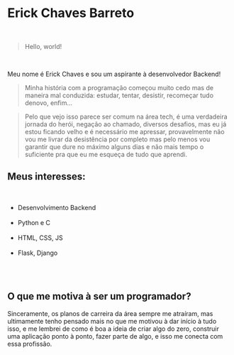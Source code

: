 
<h1>Erick Chaves Barreto</h1>
<br>

> Hello, world!

<br>

Meu nome é Erick Chaves e sou um aspirante à desenvolvedor Backend!

> Minha história com a programação começou muito cedo mas de maneira mal conduzida: estudar, tentar, desistir, recomeçar tudo denovo, enfim...

> Pelo que vejo isso parece ser comum na área tech, é uma verdadeira jornada do herói, negação ao chamado, diversos desafios, mas eu já estou
> ficando velho e é necessário me apressar, provavelmente não vou me livrar da desistência por completo mas pelo menos vou garantir que dure
> no máximo alguns dias e não mais tempo o suficiente pra que eu me esqueça de tudo que aprendi.

<h2>Meus interesses:</h2><br>
<ul>
<li>Desenvolvimento Backend</li><br>
<li>Python e C</li><br>
<li>HTML, CSS, JS</li><br>
<li>Flask, Django</li><br>
</ul>

<br>

<h2>O que me motiva à ser um programador?</h2>
Sinceramente, os planos de carreira da área sempre me atraíram, mas ultimamente tenho pensado mais no que me motivou à dar início à tudo isso,
e me lembrei de como é boa a ideia de criar algo do zero, construir uma aplicação ponto à ponto, fazer parte de algo, e isso me conecta com essa
profissão.
